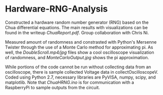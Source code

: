 # Hardware-RNG-Analysis
Constructed a hardware random number generator (RNG) based on the Chua differential equations.
The main results with visualizations can be found in the writeup *ChuaReport.pdf*.
Group collaboration with Chris Ni.

Measured amount of randomness and constrasted with Python's Mersenne Twister through the use of a Monte Carlo method for approximating pi.
As well, the *DoubleScroll.mp4/jpg* files show a cool oscilloscope visualization of randomness, and *MonteCarloOutput.jpg* shows the pi approximation.

While portions of the code cannot be run without collecting data from an oscilloscope, there is sample collected Voltage data in collectOscilloscopeV.
Coded using Python 2.7, necessary libraries are PyVISA, numpy, scipy, and matplotlib.
Note that *ChuaHRNG.ino* is for communication with a RaspberryPi to sample outputs from the circuit.

